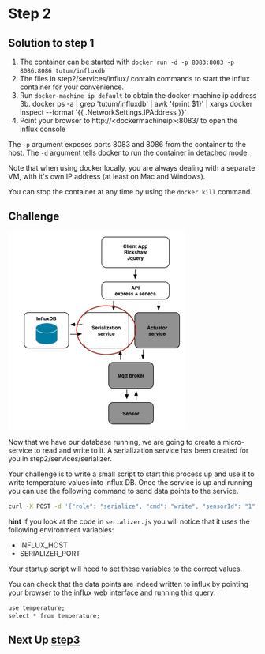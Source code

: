 # Step 2

## Solution to step 1

1. The container can be started with `docker run -d -p 8083:8083 -p 8086:8086 tutum/influxdb`
2. The files in step2/services/influx/ contain commands to start the influx container for your convenience.
3. Run `docker-machine ip default` to obtain the docker-machine ip address
3b. docker ps -a | grep 'tutum/influxdb' | awk '{print $1}' | xargs docker inspect --format '{{ .NetworkSettings.IPAddress }}'
4. Point your browser to http://\<dockermachineip\>:8083/ to open the influx console

The `-p` argument exposes ports 8083 and 8086 from the container to the host. The `-d` argument tells docker to run the container in [detached mode](https://docs.docker.com/engine/reference/run/#detached-d).

Note that when using docker locally, you are always dealing with a separate VM, with it's own IP address (at least on Mac and Windows).

You can stop the container at any time by using the `docker kill` command.

## Challenge
![image](../images/step2.png)

Now that we have our database running, we are going to create a micro-service to read and write to it. A serialization service has been created for you in step2/services/serializer.

Your challenge is to write a small script to start this process up and use it to write temperature values into influx DB. Once the service is up and running you can use the following command to send data points to the service.

```sh
curl -X POST -d '{"role": "serialize", "cmd": "write", "sensorId": "1", "temperature": 32}' http://localhost:10000/act  --header "Content-Type:application/json"
```

__hint__ If you look at the code in `serializer.js` you will notice that it uses the following environment variables:

* INFLUX_HOST
* SERIALIZER_PORT

Your startup script will need to set these variables to the correct values.

You can check that the data points are indeed written to influx by pointing your browser to the influx web interface and running this query:

```
use temperature;
select * from temperature;
```

## Next Up [step3](../step3/README.md)
